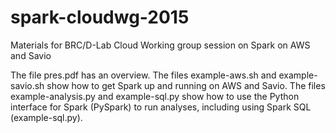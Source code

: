 # spark-cloudwg-2015
Materials for BRC/D-Lab Cloud Working group session on Spark on AWS and Savio

The file pres.pdf has an overview. The files example-aws.sh and example-savio.sh show how to get Spark up and running on AWS and Savio. The files example-analysis.py and example-sql.py show how to use the Python interface for Spark (PySpark) to run analyses, including using Spark SQL (example-sql.py). 

